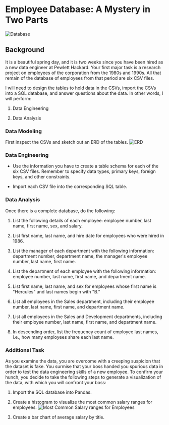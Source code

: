 # Employee Database: A Mystery in Two Parts
![Database](https://user-images.githubusercontent.com/60836219/98505075-3ee44a80-220d-11eb-819d-9ae5b87bd679.jpg)
## Background
It is a beautiful spring day, and it is two weeks since you have been hired as a new data engineer at Pewlett Hackard. Your first major task is a research project on employees of the corporation from the 1980s and 1990s. All that remain of the database of employees from that period are six CSV files.

I will need to design the tables to hold data in the CSVs, import the CSVs into a SQL database, and answer questions about the data. In other words, I will perform:

1. Data Engineering

2. Data Analysis
### Data Modeling
First inspect the CSVs and sketch out an ERD of the tables.
![ERD ](https://user-images.githubusercontent.com/60836219/98505645-7b647600-220e-11eb-9296-4eb7622f6a56.png)
### Data Engineering
* Use the information you have to create a table schema for each of the six CSV files. Remember to specify data types, primary keys, foreign keys, and other constraints.

* Import each CSV file into the corresponding SQL table.
### Data Analysis
Once there is a complete database, do the following:

1. List the following details of each employee: employee number, last name, first name, sex, and salary.

2. List first name, last name, and hire date for employees who were hired in 1986.

3. List the manager of each department with the following information: department number, department name, the manager's employee number, last name, first name.

4. List the department of each employee with the following information: employee number, last name, first name, and department name.

5. List first name, last name, and sex for employees whose first name is "Hercules" and last names begin with "B."

6. List all employees in the Sales department, including their employee number, last name, first name, and department name.

7. List all employees in the Sales and Development departments, including their employee number, last name, first name, and department name.

8. In descending order, list the frequency count of employee last names, i.e., how many employees share each last name.
### Additional Task
As you examine the data, you are overcome with a creeping suspicion that the dataset is fake. You surmise that your boss handed you spurious data in order to test the data engineering skills of a new employee. To confirm your hunch, you decide to take the following steps to generate a visualization of the data, with which you will confront your boss:

1. Import the SQL database into Pandas.

2. Create a histogram to visualize the most common salary ranges for employees.
![Most Common Salary ranges for Employees](https://user-images.githubusercontent.com/60836219/98775158-63712b80-23a1-11eb-8c0b-4896c79bcda7.png)

3. Create a bar chart of average salary by title.
